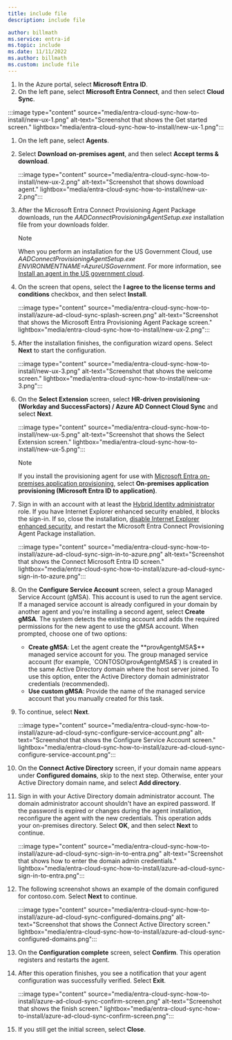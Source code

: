 ```yaml
---
title: include file
description: include file

author: billmath
ms.service: entra-id
ms.topic: include
ms.date: 11/11/2022
ms.author: billmath
ms.custom: include file
---
```


 1. In the Azure portal, select **Microsoft Entra ID**.
 1. On the left pane, select **Microsoft Entra Connect**, and then select **Cloud Sync**.

 :::image type="content" source="media/entra-cloud-sync-how-to-install/new-ux-1.png" alt-text="Screenshot that shows the Get started screen." lightbox="media/entra-cloud-sync-how-to-install/new-ux-1.png":::

 1. On the left pane, select **Agents**.
 1. Select **Download on-premises agent**, and then select **Accept terms & download**.

    :::image type="content" source="media/entra-cloud-sync-how-to-install/new-ux-2.png" alt-text="Screenshot that shows download agent." lightbox="media/entra-cloud-sync-how-to-install/new-ux-2.png":::

 1. After the Microsoft Entra Connect Provisioning Agent Package downloads, run the *AADConnectProvisioningAgentSetup.exe* installation file from your downloads folder.

    > [!NOTE]
    > When you perform an installation for the US Government Cloud, use *AADConnectProvisioningAgentSetup.exe ENVIRONMENTNAME=AzureUSGovernment*. For more information, see [Install an agent in the US government cloud](~/identity/hybrid/cloud-sync/how-to-install.md#install-an-agent-in-the-us-government-cloud).

 1. On the screen that opens, select the **I agree to the license terms and conditions** checkbox, and then select **Install**.

    :::image type="content" source="media/entra-cloud-sync-how-to-install/azure-ad-cloud-sync-splash-screen.png" alt-text="Screenshot that shows the Microsoft Entra Provisioning Agent Package screen." lightbox="media/entra-cloud-sync-how-to-install/new-ux-2.png":::

 1. After the installation finishes, the configuration wizard opens. Select **Next** to start the configuration.

    :::image type="content" source="media/entra-cloud-sync-how-to-install/new-ux-3.png" alt-text="Screenshot that shows the welcome screen." lightbox="media/entra-cloud-sync-how-to-install/new-ux-3.png":::

 1. On the **Select Extension** screen, select **HR-driven provisioning (Workday and SuccessFactors) / Azure AD Connect Cloud Sync** and select **Next**.

    :::image type="content" source="media/entra-cloud-sync-how-to-install/new-ux-5.png" alt-text="Screenshot that shows the Select Extension screen." lightbox="media/entra-cloud-sync-how-to-install/new-ux-5.png":::

    > [!NOTE]
    > If you install the provisioning agent for use with [Microsoft Entra on-premises application provisioning](~/identity/app-provisioning/on-premises-application-provisioning-architecture.md), select **On-premises application provisioning (Microsoft Entra ID to application)**.

 1. Sign in with an account with at least the [Hybrid Identity administrator](/entra/identity/role-based-access-control/permissions-reference#hybrid-identity-administrator) role. If you have Internet Explorer enhanced security enabled, it blocks the sign-in. If so, close the installation, [disable Internet Explorer enhanced security](/troubleshoot/developer/browsers/security-privacy/enhanced-security-configuration-faq), and restart the Microsoft Entra Connect Provisioning Agent Package installation.

    :::image type="content" source="media/entra-cloud-sync-how-to-install/azure-ad-cloud-sync-sign-in-to-azure.png" alt-text="Screenshot that shows the Connect Microsoft Entra ID screen." lightbox="media/entra-cloud-sync-how-to-install/azure-ad-cloud-sync-sign-in-to-azure.png":::

 1. On the **Configure Service Account** screen, select a group Managed Service Account (gMSA). This account is used to run the agent service. If a managed service account is already configured in your domain by another agent and you're installing a second agent, select **Create gMSA**. The system detects the existing account and adds the required permissions for the new agent to use the gMSA account. When prompted, choose one of two options:

    - **Create gMSA**: Let the agent create the **provAgentgMSA$** managed service account for you. The group managed service account (for example, `CONTOSO\provAgentgMSA$`) is created in the same Active Directory domain where the host server joined. To use this option, enter the Active Directory domain administrator credentials (recommended).
    - **Use custom gMSA**: Provide the name of the managed service account that you manually created for this task.

 1. To continue, select **Next**.

    :::image type="content" source="media/entra-cloud-sync-how-to-install/azure-ad-cloud-sync-configure-service-account.png" alt-text="Screenshot that shows the Configure Service Account screen." lightbox="media/entra-cloud-sync-how-to-install/azure-ad-cloud-sync-configure-service-account.png":::

 1. On the **Connect Active Directory** screen, if your domain name appears under **Configured domains**, skip to the next step. Otherwise, enter your Active Directory domain name, and select **Add directory**.

 1. Sign in with your Active Directory domain administrator account. The domain administrator account shouldn't have an expired password. If the password is expired or changes during the agent installation, reconfigure the agent with the new credentials. This operation adds your on-premises directory. Select **OK**, and then select **Next** to continue.

    :::image type="content" source="media/entra-cloud-sync-how-to-install/azure-ad-cloud-sync-sign-in-to-entra.png" alt-text="Screenshot that shows how to enter the domain admin credentials." lightbox="media/entra-cloud-sync-how-to-install/azure-ad-cloud-sync-sign-in-to-entra.png":::

 1. The following screenshot shows an example of the domain configured for contoso.com. Select **Next** to continue.

    :::image type="content" source="media/entra-cloud-sync-how-to-install/azure-ad-cloud-sync-configured-domains.png" alt-text="Screenshot that shows the Connect Active Directory screen." lightbox="media/entra-cloud-sync-how-to-install/azure-ad-cloud-sync-configured-domains.png":::

 1. On the **Configuration complete** screen, select **Confirm**. This operation registers and restarts the agent.

 1. After this operation finishes, you see a notification that your agent configuration was successfully verified. Select **Exit**.

    :::image type="content" source="media/entra-cloud-sync-how-to-install/azure-ad-cloud-sync-confirm-screen.png" alt-text="Screenshot that shows the finish screen." lightbox="media/entra-cloud-sync-how-to-install/azure-ad-cloud-sync-confirm-screen.png":::

 1. If you still get the initial screen, select **Close**.

